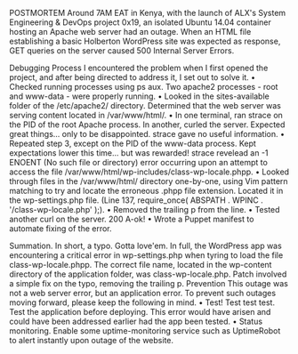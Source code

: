 POSTMORTEM
Around 7AM EAT in Kenya, with the launch of ALX's System Engineering & DevOps project 0x19, an isolated Ubuntu 14.04 container hosting an Apache web server had an outage. When an HTML file establishing a basic Holberton WordPress site was expected as response, GET queries on the server caused 500 Internal Server Errors.

Debugging Process
I encountered the problem when I first opened the project, and after being directed to address it, I set out to solve it. 
•	Checked running processes using ps aux. Two apache2 processes - root and www-data - were properly running.
•	Looked in the sites-available folder of the /etc/apache2/ directory. Determined that the web server was serving content located in /var/www/html/.
•	In one terminal, ran strace on the PID of the root Apache process. In another, curled the server. Expected great things... only to be disappointed. strace gave no useful information.
•	Repeated step 3, except on the PID of the www-data process. Kept expectations lower this time... but was rewarded! strace revelead an -1 ENOENT (No such file or directory) error occurring upon an attempt to access the file /var/www/html/wp-includes/class-wp-locale.phpp.
•	Looked through files in the /var/www/html/ directory one-by-one, using Vim pattern matching to try and locate the erroneous .phpp file extension. Located it in the wp-settings.php file. (Line 137, require_once( ABSPATH . WPINC . '/class-wp-locale.php' );).
•	Removed the trailing p from the line.
•	Tested another curl on the server. 200 A-ok!
•	Wrote a Puppet manifest to automate fixing of the error.

Summation.
In short, a typo. Gotta love'em. In full, the WordPress app was encountering a critical error in wp-settings.php when tyring to load the file class-wp-locale.phpp. The correct file name, located in the wp-content directory of the application folder, was class-wp-locale.php.
Patch involved a simple fix on the typo, removing the trailing p.
Prevention
This outage was not a web server error, but an application error. To prevent such outages moving forward, please keep the following in mind.
•	Test! Test test test. Test the application before deploying. This error would have arisen and could have been addressed earlier had the app been tested.
•	Status monitoring. Enable some uptime-monitoring service such as UptimeRobot to alert instantly upon outage of the website.
